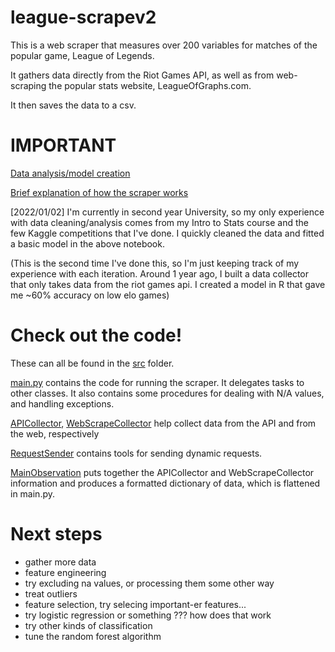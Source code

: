 # league-scrapev2

This is a web scraper that measures over 200 variables for matches of the popular game,
League of Legends.

It gathers data directly from the Riot Games API, as well as from web-scraping the popular
stats website, LeagueOfGraphs.com.

It then saves the data to a csv.

# IMPORTANT

[Data analysis/model creation](writeup/Riot_V2.ipynb)

[Brief explanation of how the scraper works](writeup/scraping.md)

[2022/01/02] I'm currently in second year University, so my only experience with data cleaning/analysis comes from my Intro to Stats course and the few Kaggle competitions that I've done. I quickly cleaned the data and fitted a basic model in the above notebook.

(This is the second time I've done this, so I'm just keeping track of my experience with each iteration. Around 1 year ago, I built a data collector that only takes data from the riot games api. I created a model in R that gave me ~60% accuracy on low elo games)

# Check out the code!

These can all be found in the [src](src) folder.

[main.py](src/main.py) contains the code for running the scraper. It delegates tasks to other classes.
It also contains some procedures for dealing with N/A values, and handling exceptions.

[APICollector](src/APICollector.py), [WebScrapeCollector](src/WebScrapeCollector.py) help collect
data from the API and from the web, respectively

[RequestSender](src/RequestSender.py) contains tools for sending dynamic requests.

[MainObservation](src/MainObservation.py) puts together the APICollector and WebScrapeCollector information
and produces a formatted dictionary of data, which is flattened in main.py.

# Next steps

 - gather more data
 - feature engineering
 - try excluding na values, or processing them some other way
 - treat outliers
 - feature selection, try selecing important-er features...
 - try logistic regression or something ??? how does that work
 - try other kinds of classification
 - tune the random forest algorithm
